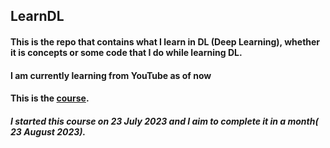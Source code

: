 ## LearnDL
#### This is the repo that contains what I learn in DL (Deep Learning), whether it is concepts or some code that I do while learning DL.

#### I am currently learning from YouTube as of now

#### This is the [course](https://youtu.be/V_xro1bcAuA).
##### I started this course on 23 July 2023 and I aim to complete it in a month( 23 August 2023).

